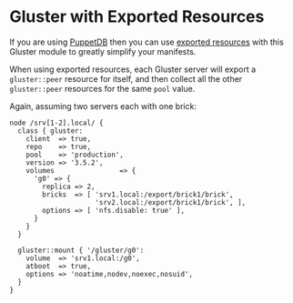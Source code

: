Gluster with Exported Resources
===============================

If you are using [PuppetDB](https://docs.puppetlabs.com/puppetdb/) then you can use [exported resources](https://docs.puppetlabs.com/puppet/3/reference/lang_exported.html) with this Gluster module to greatly simplify your manifests.

When using exported resources, each Gluster server will export a `gluster::peer` resource for itself, and then collect all the other `gluster::peer` resources for the same `pool` value.

Again, assuming two servers each with one brick:

    node /srv[1-2].local/ {
      class { gluster:
        client  => true,
        repo    => true,
        pool    => 'production',
        version => '3.5.2',
        volumes                => {
          'g0' => {
            replica => 2,
            bricks  => [ 'srv1.local:/export/brick1/brick',
                         'srv2.local:/export/brick1/brick', ],
            options => [ 'nfs.disable: true' ],
          }
        }
      }

      gluster::mount { '/gluster/g0':
        volume  => 'srv1.local:/g0',
        atboot  => true,
        options => 'noatime,nodev,noexec,nosuid',
      }
    }

